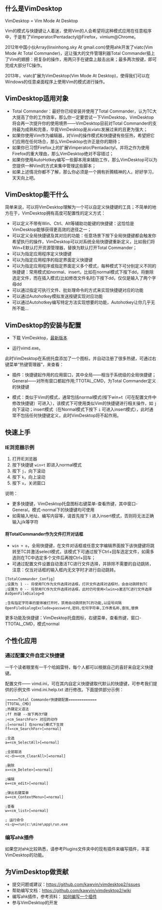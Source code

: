 ## 什么是VimDesktop

VimDesktop = Vim Mode At Desktop

Vim的模式与快捷键让人着迷，使用Vim的人会希望将这种模式应用在任意程序中，于是有了Vimperator/Pentadactyl@Firefox，vimium@Chrome。

2012年中国小伙Array(linxinhong.sky At gmail.com)使用ahk开发了viatc(Vim Mode At Total Commander)，这让强大的文件管理利器Total Commander插上了Vim的翅膀：把复杂的操作，用两只手在键盘上敲击出来；最多两次按键，即可完成大部分TC操作。

2013年，viatc扩展为VimDesktop(Vim Mode At Desktop)，使得我们可以在Windows的任意桌面程序上使用Vim的模式进行操作。

## VimDesktop适用对象

* Total Commander：最好你已经安装并使用了Total Commander，认为TC大大提高了你的工作效率，那么你一定要尝试一下VimDesktop，VimDesktop将会再一次提升你的使用境界——VimDesktop目前对Total Commander的支持最为成熟和完善，毕竟VimDesktop是从viatc发展过来的且更为强大；
* 如果你使用Vim作为编辑器，对Vim的操作模式和快捷键有些狂热，希望把它们应用在任何场合，那么VimDesktop也许正是你的期待；
* 如果你已习惯Firefox上的扩展Vimperator/Pentadactyl，并将之作为使用Firefox的重大理由，那么VimDesktop绝对不容错过；
* 如果你使用AutoHotkey编写一些脚本用来辅助工作，那么VimDesktop可以为您提供一种Vim的方式来集中管理这些脚本；
* 如果上述情况你都不了解，那么你必须是一个拥有折腾精神的人，好好学习，天天向上吧。

## VimDesktop能干什么

简单来说，可以将VimDesktop理解为一个可以自定义快捷键的工具；不简单的地方在于，VimDesktop拥有高度可配置性的定义方式：

* 可以定义不带有Win、Ctrl、Alt等辅助功能键的快捷键：这恰恰是VimDesktop能够获得更高效的途径之一；
* 可以定义全局快捷键及其对应的功能：任意场景下按下全局快捷键都会触发你希望执行的操作，VimDesktop可以对系统全局快捷键重新定义，比如我们将Win+E默认打开资源管理器，替换为默认打开Total Commander；
* 可以为指定应用程序定义快捷键
* 可以为指定应用程序的指定界面定义快捷键
* 可以为指定应用程序或指定界面定义多个模式，每种模式下可分别定义不同的快捷键：常用模式如normal、insert，比如在normal模式下按下dd，将删除选定文件，而在插入模式(比如修改文件名时)下按下dd，仅仅是输入了两个字母dd
* 可以通过指定可执行文件、批处理命令的方式来实现快捷键对应的功能
* 可以通过Autohotkey模拟发送按键实现对应功能
* 可以通过Autohotkey编写特定方法实现想要的功能，Autohotkey让你几乎无所不能...

## VimDesktop的安装与配置

* 下载 VimDesktop，[最新版本](https://github.com/kawvin/vimdesktop2/releases)

* 运行vimd.exe。

此时VimDesktop在系统托盘添加了一个图标，并自动注册了很多热键，可通过右键菜单“热键管理器”，来查看：

* 插件：快捷键起作用的应用窗口，其中全局——相当于系统级的全局快捷键；General——对所有窗口都起作用;TTOTAL_CMD，为Total Commander定义的快捷键

* 模式：类似于Vim的模式，通常包括normal模式(按下win+t（可在配置文件中修改快捷键）可进入），该模式下可使用类似Vim的快捷键进行相关操作，如 `j` 向下滚动；insert模式（在Normal模式下按下 `i` 可进入insert模式），此时通常不包括任何快捷键定义，此时VimDesktop将不起作用。

## 快速上手

### IE浏览器示例

1. 打开IE浏览器
2. 按下快捷键 `win+t` 即进入normal模式
3. 按下 `j`，向下滚动
4. 按下 `k`，向上滚动
5. 按下 `x`，关闭窗口

说明：

* 更多快捷键，VimDesktop托盘图标右键菜单-查看热键，其中窗口-General，模式-normal下的快捷键均可使用
* 如需输入地址、编写内容等，请首先按下 i 进入insert模式，否则将无法正确输入j/k等字符

#### 将TotalCommander作为文件打开对话框
 * `win + o`，全局快捷键，在文件对话框或任意文字编辑界面按下该快捷键将跳转至TC并激活select模式，该模式下可通过按下Ctrl+回车选定文件，如需多选则在TC中选定多个文件后再按Ctrl+回车；
 * 可通过配置文件设置自动激活TC进行文件选择，并排除不需要的自动跳转，注意：仅当对话框的输入框内无文字时才进行自动跳转。

```
[TotalCommander_Config]
;设置为 1 -- 将使用TC作为文件选择对话框，打开文件选择对话框时，会自动跳转到TC
;设置为 0 -- 将禁用TC作为文件选择对话框，此时仍可使用<lwin>o激活TC进行文件选择
AsOpenFileDialog=0

;含有指定字符串的窗体被打开时，禁用自动跳转到TC的功能,以逗号间隔
OpenFileDialogExclude=password,密码,任何字符串,工作表名称,查找,替换
```

更多功能及快捷键：VimDesktop托盘图标，右键菜单，查看热键，窗口-TTOTAL_CMD，模式normal

## 个性化应用

### 通过配置文件自定义快捷键

一千个读者眼里有一千个哈姆雷特，每个人都可以根据自己的喜好来自定义快捷键。

配置文件—— vimd.ini，可在其内自定义快捷键取代默认的快捷键，可参考我们提供的示例文件 vimd.ini.help.txt 进行修改。下面提供部分示例：

```
;=====Total Commander快捷键配置=============
[TTOTAL_CMD]
;热键定义语法
;ff 热键 --按下两次f键
;<cm_SearchFor> 对应的动作
;[=normal] 在normal模式下生效
ff=<cm_SearchFor>[=normal]

;全选
a=<cm_SelectAll>[=normal]

;全部取消
<c-d>=<cm_ClearAll>[=normal]

;删除
x=<cm_Delete>[=normal]

;编辑
e=<cm_edit>[=normal]

;弹出右键菜单
o=<cm_ContextMenu>[=normal]

;查看
w=<cm_list>[=normal]

; 运行命令
<s-q>=run|c:\mine\app\run.exe
```

### 编写ahk插件

如果您对ahk比较熟悉，请参考Plugins文件夹中的现有插件来编写插件，丰富VimDesktop的功能。

## 为VimDesktop做贡献

* 提交问题或建议：https://github.com/kawvin/vimdesktop2/issues
* 帮助编写文档：https://github.com/kawvin/vimdesktop2/wiki
* 编写ahk插件，参考资料： [如何编写一个插件](https://github.com/kawvin/vimdesktop2/wiki/%E5%A6%82%E4%BD%95%E5%86%99%E6%8F%92%E4%BB%B6)
* 参与VimDesktop的开发